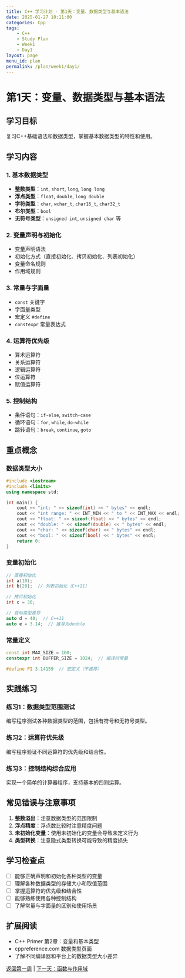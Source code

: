 ```yaml
---
title: C++ 学习计划 - 第1天：变量、数据类型与基本语法
date: 2025-01-27 10:11:00
categories: Cpp
tags:
    - C++ 
    - Study Plan
    - Week1
    - Day1
layout: page
menu_id: plan
permalink: /plan/week1/day1/
---
```


# 第1天：变量、数据类型与基本语法

## 学习目标
复习C++基础语法和数据类型，掌握基本数据类型的特性和使用。

## 学习内容

### 1. 基本数据类型
- **整数类型**：`int`, `short`, `long`, `long long`
- **浮点类型**：`float`, `double`, `long double`
- **字符类型**：`char`, `wchar_t`, `char16_t`, `char32_t`
- **布尔类型**：`bool`
- **无符号类型**：`unsigned int`, `unsigned char` 等

### 2. 变量声明与初始化
- 变量声明语法
- 初始化方式（直接初始化、拷贝初始化、列表初始化）
- 变量命名规则
- 作用域规则

### 3. 常量与字面量
- `const` 关键字
- 字面量类型
- 宏定义 `#define`
- `constexpr` 常量表达式

### 4. 运算符优先级
- 算术运算符
- 关系运算符
- 逻辑运算符
- 位运算符
- 赋值运算符

### 5. 控制结构
- 条件语句：`if-else`, `switch-case`
- 循环语句：`for`, `while`, `do-while`
- 跳转语句：`break`, `continue`, `goto`

## 重点概念

### 数据类型大小
```cpp
#include <iostream>
#include <limits>
using namespace std;

int main() {
    cout << "int: " << sizeof(int) << " bytes" << endl;
    cout << "int range: " << INT_MIN << " to " << INT_MAX << endl;
    cout << "float: " << sizeof(float) << " bytes" << endl;
    cout << "double: " << sizeof(double) << " bytes" << endl;
    cout << "char: " << sizeof(char) << " bytes" << endl;
    cout << "bool: " << sizeof(bool) << " bytes" << endl;
    return 0;
}
```

### 变量初始化
```cpp
// 直接初始化
int a(10);
int b{20};  // 列表初始化（C++11）

// 拷贝初始化
int c = 30;

// 自动类型推导
auto d = 40;  // C++11
auto e = 3.14;  // 推导为double
```

### 常量定义
```cpp
const int MAX_SIZE = 100;
constexpr int BUFFER_SIZE = 1024;  // 编译时常量

#define PI 3.14159  // 宏定义（不推荐）
```

## 实践练习

### 练习1：数据类型范围测试
编写程序测试各种数据类型的范围，包括有符号和无符号类型。

### 练习2：运算符优先级
编写程序验证不同运算符的优先级和结合性。

### 练习3：控制结构综合应用
实现一个简单的计算器程序，支持基本的四则运算。

## 常见错误与注意事项

1. **整数溢出**：注意数据类型的范围限制
2. **浮点精度**：浮点数比较时注意精度问题
3. **未初始化变量**：使用未初始化的变量会导致未定义行为
4. **类型转换**：注意隐式类型转换可能导致的精度损失

## 学习检查点

- [ ] 能够正确声明和初始化各种类型的变量
- [ ] 理解各种数据类型的存储大小和取值范围
- [ ] 掌握运算符的优先级和结合性
- [ ] 能够熟练使用各种控制结构
- [ ] 了解常量与字面量的区别和使用场景

## 扩展阅读

- C++ Primer 第2章：变量和基本类型
- cppreference.com 数据类型页面
- 了解不同编译器和平台上的数据类型大小差异

[返回第一周](/plan/week1/) | [下一天：函数与作用域](/plan/week1/day2/)
